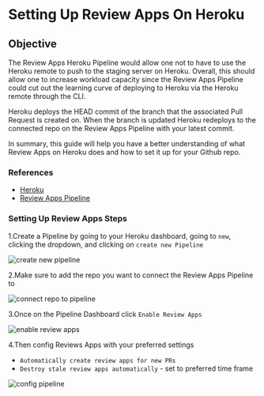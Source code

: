 # Setting Up Review Apps On Heroku

## Objective

The Review Apps Heroku Pipeline would allow one
not to have to use the Heroku remote to
push to the staging server on Heroku. Overall,
this should allow one to
increase workload capacity since the
Review Apps Pipeline could cut out the learning
curve of deploying to Heroku via the Heroku remote through the CLI.

Heroku deploys the HEAD commit of the branch
that the associated Pull Request is created on.
When the branch is updated Heroku redeploys to
the connected repo on the Review Apps Pipeline with your latest commit.

In summary, this guide will help you have
a better understanding of what Review Apps on Heroku
does and how to set it up for your Github repo.

### References

- [Heroku](https://heroku.com)
- [Review Apps Pipeline](https://devcenter.heroku.com/articles/github-integration-review-apps)

### Setting Up Review Apps Steps

1.Create a Pipeline by going to your Heroku dashboard, going to `new`, clicking
the dropdown, and clicking on `create new Pipeline`

![create new pipeline](https://tk-assets.lambdaschool.com/fbc62d5d-ea11-4976-bd98-c8294305f2fe_ScreenShot2020-05-07at3.43.16PM.png)

2.Make sure to add the repo you want to connect the Review Apps Pipeline to

![connect repo to pipeline](https://tk-assets.lambdaschool.com/a6312cb5-6b39-42db-be84-724d05881acc_ScreenShot2020-05-07at3.48.55PM.png)

3.Once on the Pipeline Dashboard click `Enable Review Apps`

![enable review apps](https://tk-assets.lambdaschool.com/e148df1f-653b-4f43-a3ac-0317e233997a_ScreenShot2020-05-07at3.53.22PM.png)

4.Then config Reviews Apps with your preferred settings

- `Automatically create review apps for new PRs`
- `Destroy stale review apps automatically` - set to preferred time frame

![config pipeline](https://tk-assets.lambdaschool.com/0f2e4a39-c47d-4a07-baaf-c19d12e68ff5_ScreenShot2020-05-07at3.57.09PM.png)
